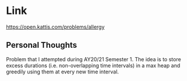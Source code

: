 # Link

https://open.kattis.com/problems/allergy

## Personal Thoughts

Problem that I attempted during AY20/21 Semester 1. The idea is to store excess durations (i.e. non-overlapping time intervals) in a max heap and greedily using them at every new time interval.

